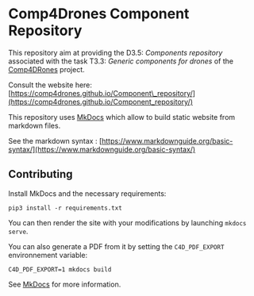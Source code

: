 # Comp4Drones Component Repository

This repository aim at providing the D3.5: _Components repository_ associated with the task T3.3: _Generic components for drones_ of the [Comp4DRones](https://www.comp4drones.eu/) project.

Consult the website here: [https://comp4drones.github.io/Component\_repository/](https://comp4drones.github.io/Component_repository/)

This repository uses [MkDocs](https://www.mkdocs.org/) which allow to build static website from markdown files.

See the markdown syntax : [https://www.markdownguide.org/basic-syntax/](https://www.markdownguide.org/basic-syntax/)

## Contributing

Install MkDocs and the necessary requirements:

```
pip3 install -r requirements.txt
```

You can then render the site with your modifications by launching `mkdocs serve`.

You can also generate a PDF from it by setting the `C4D_PDF_EXPORT` environnement variable:

```
C4D_PDF_EXPORT=1 mkdocs build
```

See [MkDocs](https://www.mkdocs.org/) for more information.

